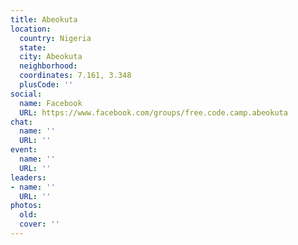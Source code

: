 ```yaml
---
title: Abeokuta
location:
  country: Nigeria
  state: 
  city: Abeokuta
  neighborhood: 
  coordinates: 7.161, 3.348
  plusCode: ''
social:
  name: Facebook
  URL: https://www.facebook.com/groups/free.code.camp.abeokuta
chat:
  name: ''
  URL: ''
event:
  name: ''
  URL: ''
leaders:
- name: ''
  URL: ''
photos:
  old: 
  cover: ''
---
```

